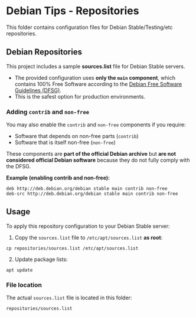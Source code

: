 # Debian Tips - Repositories

This folder contains configuration files for Debian Stable/Testing/etc repositories.

## Debian Repositories

This project includes a sample **sources.list** file for Debian Stable servers.

- The provided configuration uses **only the `main` component**, which contains
  100% Free Software according to the [Debian Free Software Guidelines (DFSG)](https://www.debian.org/social_contract#guidelines).
- This is the safest option for production environments.

### Adding `contrib` and `non-free`
You may also enable the `contrib` and `non-free` components if you require:
- Software that depends on non-free parts (`contrib`)
- Software that is itself non-free (`non-free`)

These components are **part of the official Debian archive** but **are not considered official Debian software** because they do not fully comply with the DFSG.

**Example (enabling contrib and non-free):**
```
deb http://deb.debian.org/debian stable main contrib non-free
deb-src http://deb.debian.org/debian stable main contrib non-free
```

## Usage
To apply this repository configuration to your Debian Stable server:

1. Copy the `sources.list` file to `/etc/apt/sources.list` **as root**:
```
cp repositories/sources.list /etc/apt/sources.list
```
2. Update package lists:
```
apt update
```

### File location
The actual `sources.list` file is located in this folder:

```
repositories/sources.list
```
